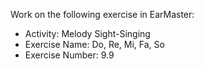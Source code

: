 Work on the following exercise in EarMaster:
- Activity: Melody Sight-Singing
- Exercise Name: Do, Re, Mi, Fa, So
- Exercise Number: 9.9
